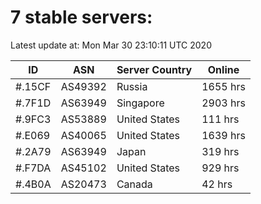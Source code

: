 # 7 stable servers:

Latest update at: Mon Mar 30 23:10:11 UTC 2020

| ID | ASN | Server Country | Online |
| -- | --- | -------------- | ------ |
| #.15CF | AS49392 | Russia | 1655 hrs |
| #.7F1D | AS63949 | Singapore | 2903 hrs |
| #.9FC3 | AS53889 | United States | 111 hrs |
| #.E069 | AS40065 | United States | 1639 hrs |
| #.2A79 | AS63949 | Japan | 319 hrs |
| #.F7DA | AS45102 | United States | 929 hrs |
| #.4B0A | AS20473 | Canada | 42 hrs |

